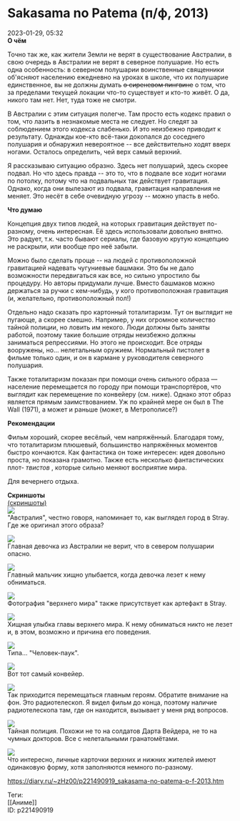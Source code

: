 Sakasama no Patema (п/ф, 2013)
===============================

   
 2023-01-29, 05:32   
   **О чём**    
   
 Точно так же, как жители Земли не верят в существование Австралии, в свою очередь в Австралии не верят в северное полушарие. Но есть одна особенность: в северном полушарии воинственные священники об'ясняют населению ежедневно на уроках в школе, что их полушарие единственное, вы не должны думать  ~~о сиреневом пингвине~~  о том, что за пределами текущей локации что-то существует и кто-то живёт. О да, никого там нет. Нет, туда тоже не смотри.   
   
 В Австралии с этим ситуация полегче. Там просто есть кодекс правил о том, что лазить в незнакомые места не следует. Но следят за соблюдением этого кодекса слабенько. И это неизбежно приводит к результату. Однажды кое-кто всё-таки докопался до соседнего полушария и обнаружил невероятное -- все действительно ходят вверх ногами. Осталось определить, чей верх самый верхний.   
   
 Я рассказываю ситуацию образно. Здесь нет полушарий, здесь скорее подвал. Но что здесь правда -- это то, что в подвале все ходит ногами по потолку, потому что на подвальных так действует гравитация. Однако, когда они вылезают из подвала, гравитация направления не меняет. Это несёт в себе очевидную угрозу -- можно упасть в небо.   
   
  **Что думаю**    
   
 Концепция двух типов людей, на которых гравитация действует по-разному, очень интересная. Её здесь использовали довольно внятно. Это радует, т.к. часто бывают сериалы, где базовую крутую концепцию не раскрыли, или вообще про неё забыли.   
   
 Можно было сделать проще -- на людей с противоположной гравитацией надевать чугуниевые башмаки. Это бы не дало возможности передвигаться как все, но сильно упростило бы процедуру. Но авторы придумали лучше. Вместо башмаков можно держаться за ручки с кем-нибудь, у кого противоположная гравитация (и, желательно, противоположный пол!)   
   
 Отдельно надо сказать про картонный тоталитаризм. Тут он выглядит не пугающе, а скорее смешно. Например, у них огромное количество тайной полиции, но ловить им некого. Люди должны быть заняты работой, поэтому такие большие отряды неизбежно должны заниматься репрессиями. Но этого не происходит. Все отряды вооружены, но... нелетальным оружием. Нормальный пистолет в фильме только один, и он в кармане у руководителя северного полушария.   
   
 Также тоталитаризм показан при помощи очень сильного образа — население перемещается по городу при помощи транспортёров, что выглядит как перемещение по конвейеру (см. ниже). Однако этот образ является прямым заимствованием. Уж по крайней мере он был в The Wall (1971), а может и раньше (может, в Метрополисе?)   
   
  **Рекомендации**    
   
 Фильм хороший, скорее весёлый, чем напряжённый. Благодаря тому, что тоталитаризм плюшевый, большинство напряжённых моментов быстро кончаются. Как фантастика он тоже интересен: идея довольно проста, но показана грамотно. Также есть несколько фантастических плот-  *твистов*  , которые сильно меняют восприятие мира.   
   
 Для вечернего отдыха.   
   
  **Скриншоты**    
  [(скриншоты)](https://zHz00.diary.ru/p221490919.htm?index=1#linkmore221490919m1)       
  [![](https://i.yapx.ru/VZ9Hnl.jpg)](https://yapx.ru/image/VZ9Hn)    
 "Австралия", честно говоря, напоминает то, как выглядел город в Stray. Где же оригинал этого образа?   
   
  [![](https://i.yapx.ru/VZ9Hol.jpg)](https://yapx.ru/image/VZ9Ho)    
 Главная девочка из Австралии не верит, что в севером полушарии опасно.   
   
  [![](https://i.yapx.ru/VZ9IPl.jpg)](https://yapx.ru/image/VZ9IP)    
 Главный мальчик хищно улыбается, когда девочка лезет к нему обниматься.   
   
  [![](https://i.yapx.ru/VZ9Hql.jpg)](https://yapx.ru/image/VZ9Hq)    
 Фотография "верхнего мира" также присутствует как артефакт в Stray.   
   
  [![](https://i.yapx.ru/VZ9Hrl.jpg)](https://yapx.ru/image/VZ9Hr)    
 Хищная улыбка главы верхнего мира. К нему обниматься никто не лезет и, в этом, возможно и причина его поведения.   
   
  [![](https://i.yapx.ru/VZ9Hvl.jpg)](https://yapx.ru/image/VZ9Hv)    
 Типа... "Человек-паук".   
   
  [![](https://i.yapx.ru/VZ9Hwl.jpg)](https://yapx.ru/image/VZ9Hw)    
 Вот тот самый конвейер.   
   
  [![](https://i.yapx.ru/VZ9Hyl.jpg)](https://yapx.ru/image/VZ9Hy)    
 Так приходится перемещаться главным героям. Обратите внимание на фон. Это радиотелескоп. Я видел фильм до конца, поэтому наличие радиотелескопа там, где он находится, вызывает у меня ряд вопросов.   
   
  [![](https://i.yapx.ru/VZ9Hzl.jpg)](https://yapx.ru/image/VZ9Hz)    
 Тайная полиция. Похожи не то на солдатов Дарта Вейдера, не то на чумных докторов. Все с нелетальными гранатомётами.   
   
  [![](https://i.yapx.ru/VZ9H0l.jpg)](https://yapx.ru/image/VZ9H0)    
 Что интересно, личные карточки верхних и нижних жителей имеют одинаковую форму, хотя заполняются немного по-разному.   
   
      
    
 <https://diary.ru/~zHz00/p221490919_sakasama-no-patema-p-f-2013.htm>   
   
 Теги:   
 [[Аниме]]   
 ID: p221490919